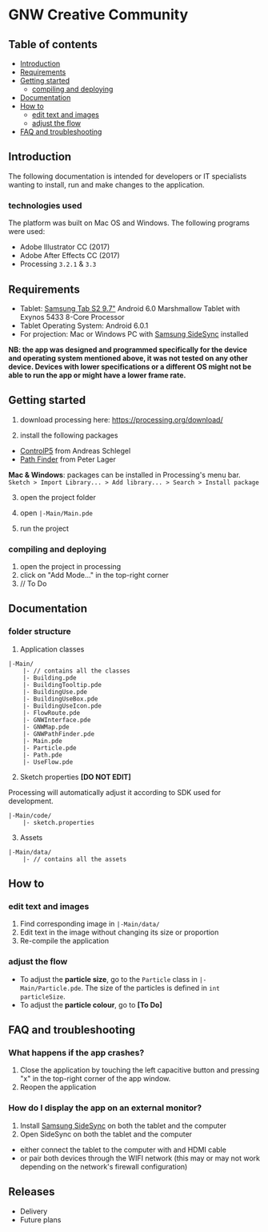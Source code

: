 GNW Creative Community
========================

## Table of contents
* [Introduction](#introduction)
* [Requirements](#requirements)
* [Getting started](#getting-started)
  * [compiling and deploying](#compiling-and-deploying)
* [Documentation](#documentation)
* [How to](#how-to)
  * [edit text and images](#edit-text-and-images)
  * [adjust the flow](#adjust-the-flow)
* [FAQ and troubleshooting](#faq-and-troubleshooting)

## Introduction
The following documentation is intended for developers or IT specialists wanting to install, run and make changes to the application.

### technologies used
The platform was built on Mac OS and Windows. The following programs were used:
- Adobe Illustrator CC (2017)
- Adobe After Effects CC (2017)
- Processing `3.2.1` & `3.3`

## Requirements

- Tablet: [Samsung Tab S2 9.7"](http://www.samsung.com/ca/tablets/galaxy-tab-s2-9-7-t810/) Android 6.0 Marshmallow Tablet with Exynos 5433 8-Core Processor
- Tablet Operating System: Android 6.0.1
- For projection: Mac or Windows PC with [Samsung SideSync](http://www.samsung.com/us/sidesync/) installed

**NB: the app was designed and programmed specifically for the device and operating system mentioned above, it was not tested on any other device. Devices with lower specifications or a different OS might not be able to run the app or might have a lower frame rate.**

## Getting started

1. download processing here: https://processing.org/download/

2. install the following packages

- [ControlP5](http://www.sojamo.de/libraries/controlP5/) from Andreas Schlegel
- [Path Finder](http://www.lagers.org.uk/pfind/index.html) from Peter Lager

**Mac & Windows**: packages can be installed in Processing's menu bar.
`Sketch > Import Library... > Add library... > Search > Install package`

3. open the project folder

4. open `|-Main/Main.pde`

5. run the project

### compiling and deploying

1. open the project in processing
2. click on "Add Mode..." in the top-right corner
3. // To Do

## Documentation

### folder structure
1. Application classes

```
|-Main/
    |- // contains all the classes
    |- Building.pde
    |- BuildingTooltip.pde
    |- BuildingUse.pde
    |- BuildingUseBox.pde
    |- BuildingUseIcon.pde
    |- FlowRoute.pde
    |- GNWInterface.pde
    |- GNWMap.pde
    |- GNWPathFinder.pde
    |- Main.pde
    |- Particle.pde
    |- Path.pde
    |- UseFlow.pde
```

2. Sketch properties **[DO NOT EDIT]**

Processing will automatically adjust it according to SDK used for development.

```
|-Main/code/
    |- sketch.properties
```

3. Assets

```
|-Main/data/
    |- // contains all the assets
```

## How to

### edit text and images

1. Find corresponding image in `|-Main/data/`
2. Edit text in the image without changing its size or proportion
3. Re-compile the application

### adjust the flow

- To adjust the **particle size**, go to the `Particle` class in `|-Main/Particle.pde`.
The size of the particles is defined in `int particleSize`.
- To adjust the **particle colour**, go to **[To Do]**

## FAQ and troubleshooting

### What happens if the app crashes?
1. Close the application by touching the left capacitive button and pressing "x" in the top-right corner of the app window.
2. Reopen the application

### How do I display the app on an external monitor?
1. Install [Samsung SideSync](http://www.samsung.com/us/sidesync/) on both the tablet and the computer
2. Open SideSync on both the tablet and the computer
  - either connect the tablet to the computer with and HDMI cable
  - or pair both devices through the WIFI network (this may or may not work depending on the network's firewall configuration)

## Releases
- Delivery
- Future plans
